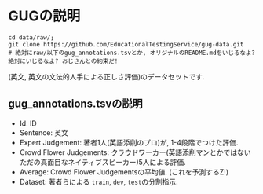 # GUGの説明

```shell
cd data/raw/;
git clone https://github.com/EducationalTestingService/gug-data.git
# 絶対にraw/以下のgug_annotations.tsvとか, オリジナルのREADME.mdをいじるなよ? 絶対にいじるなよ? おじさんとの約束だ!
```

(英文, 英文の文法的人手による正しさ評価)のデータセットです.
  
## gug_annotations.tsvの説明

- Id: ID
- Sentence: 英文
- Expert Judgement: 著者1人(英語添削のプロ)が, 1-4段階でつけた評価.
- Crowd Flower Judgements: クラウドワーカー(英語添削マンとかではないただの真面目なネイティブスピーカー)5人による評価.
- Average: Crowd Flower Judgementsの平均値. (これを予測するZ!)
- Dataset: 著者らによる `train`, `dev`, `test`の分割指示.